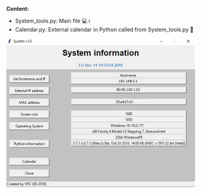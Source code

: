 <B>Content:</B>

* System_tools.py: Main file :computer: :information_source:
* Calendar.py: External calendar in Python called from System_tools.py :calendar:


![](/images/System-info.png)
